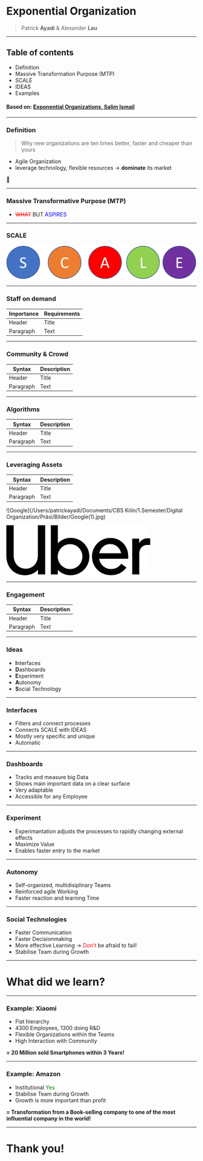 # Exponential Organization
>Patrick **Ayadi** & Alexander **Lau**
---
## Table of contents
* Definition
* Massive Transformation Purpose (MTP)
* SCALE
* IDEAS
* Examples

#### Based on: [Exponential Organizations, Salim Ismail](https://www.amazon.de/Exponential-Organizations-Author-published-October/dp/B00Y4QA03S/ref=sr_1_4?crid=2US038FVFL645&dchild=1&keywords=exponential+organizations&qid=1634559116&sr=8-4)
---
### Definition
> Why new organizations are ten times better, faster and cheaper than yours
* Agile Organization
* leverage technology, flexible resources
-> **dominate** its market

:rocket:

---
### Massive Transformative Purpose (MTP)
* <span style="color:red">~~WHAT~~</span> BUT <span style="color:blue">ASPIRES</span>


---
### SCALE
![](SCALE.png) 




---
### Staff on demand
| Importance | Requirements |
| ----------- | ----------- |
| Header | Title |
| Paragraph | Text |

---
### Community & Crowd
| Syntax | Description |
| ----------- | ----------- |
| Header | Title |
| Paragraph | Text |

---
### Algorithms
| Syntax | Description |
| ----------- | ----------- |
| Header | Title |
| Paragraph | Text |

---
### Leveraging Assets
| Syntax | Description |
| ----------- | ----------- |
| Header | Title |
| Paragraph | Text |

![Google](/Users/patrickayadi/Documents/CBS Köln/1.Semester/Digital Organization/Präsi/Bilder/Google(1).jpg) 

![Uber](Uber.png) 

---
### Engagement 
| Syntax | Description |
| ----------- | ----------- |
| Header | Title |
| Paragraph | Text |

---
### Ideas
* **I**nterfaces
* **D**ashboards
* **E**xperiment
* **A**utonomy
* **S**ocial Technology

---
### Interfaces
* Filters and connect processes
* Connects SCALE with IDEAS
* Mostly very specific and unique
* Automatic

---

### Dashboards
* Tracks and measure big Data
* Shows main important data on a clear surface
* Very adaptable
* Accessible for any Employee

---
### Experiment
* Experimantation adjusts the processes to rapidly changing external effects
* Maximize Value
* Enables faster entry to the market

---

### Autonomy
* Self-organized, multidisiplinary Teams
* Reinforced agile Working
* Faster reaction and learning Time

---

### Social Technologies
* Faster Communication
* Faster Decisionmaking
* More effective Learning -> <span style="color:red">Don't</span>  be afraid to fail!
* Stabilise Team during Growth

---

# What did we learn?

---
### Example: Xiaomi
* Flat hierarchy
* 4300 Employees, 1300 doing R&D
* Flexible Organizations within the Teams
* High Interaction with Community 

**= 20 Million sold Smartphones within 3 Years!** 

---
### Example: Amazon
* Institutional <span style="color:green">Yes</span>  
* Stabilise Team during Growth
* Growth is more important than profit

**= Transformation from a Book-selling company to one of the most influential company in the world!** 

---
# Thank you!
